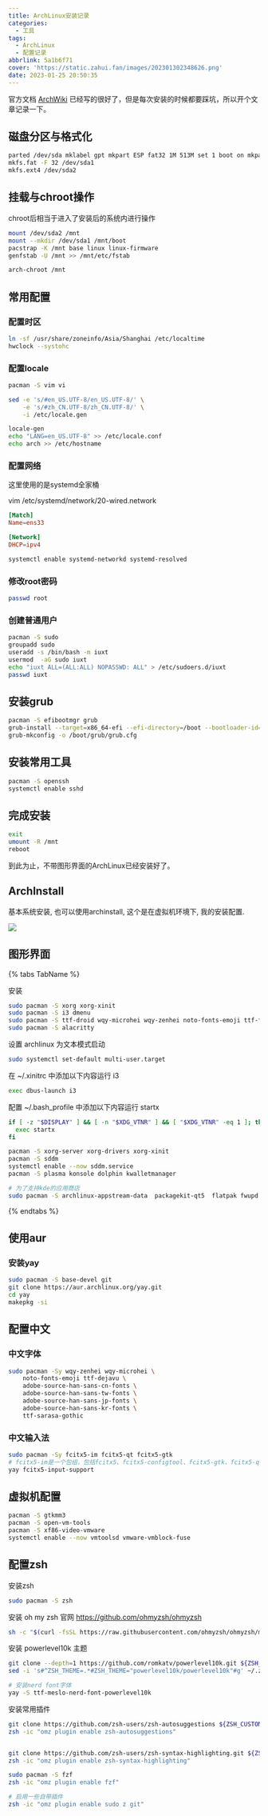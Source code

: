 ```yaml
---
title: ArchLinux安装记录
categories:
  - 工具
tags:
  - ArchLinux
  - 配置记录
abbrlink: 5a1b6f71
cover: 'https://static.zahui.fan/images/202301302348626.png'
date: 2023-01-25 20:50:35
---
```


官方文档 [ArchWiki](https://wiki.archlinuxcn.org/wiki/%E5%AE%89%E8%A3%85%E6%8C%87%E5%8D%97) 已经写的很好了，但是每次安装的时候都要踩坑，所以开个文章记录一下。

## 磁盘分区与格式化

```bash
parted /dev/sda mklabel gpt mkpart ESP fat32 1M 513M set 1 boot on mkpart primary ext4 513M 100% print
mkfs.fat -F 32 /dev/sda1
mkfs.ext4 /dev/sda2
```

## 挂载与chroot操作

chroot后相当于进入了安装后的系统内进行操作

```bash
mount /dev/sda2 /mnt
mount --mkdir /dev/sda1 /mnt/boot
pacstrap -K /mnt base linux linux-firmware
genfstab -U /mnt >> /mnt/etc/fstab

arch-chroot /mnt
```

## 常用配置

### 配置时区

```bash
ln -sf /usr/share/zoneinfo/Asia/Shanghai /etc/localtime
hwclock --systohc
```

### 配置locale

```bash
pacman -S vim vi
```

```bash
sed -e 's/#en_US.UTF-8/en_US.UTF-8/' \
    -e 's/#zh_CN.UTF-8/zh_CN.UTF-8/' \
    -i /etc/locale.gen
```

```bash
locale-gen
echo "LANG=en_US.UTF-8" >> /etc/locale.conf
echo arch >> /etc/hostname
```

### 配置网络

这里使用的是systemd全家桶

vim /etc/systemd/network/20-wired.network

```conf
[Match]
Name=ens33

[Network]
DHCP=ipv4
```

```bash
systemctl enable systemd-networkd systemd-resolved
```

### 修改root密码

```bash
passwd root
```

### 创建普通用户

```bash
pacman -S sudo
groupadd sudo
useradd -s /bin/bash -m iuxt
usermod  -aG sudo iuxt
echo "iuxt ALL=(ALL:ALL) NOPASSWD: ALL" > /etc/sudoers.d/iuxt
passwd iuxt
```

## 安装grub

```bash
pacman -S efibootmgr grub
grub-install --target=x86_64-efi --efi-directory=/boot --bootloader-id=GRUB
grub-mkconfig -o /boot/grub/grub.cfg
```

## 安装常用工具

```bash
pacman -S openssh
systemctl enable sshd
```

## 完成安装

```bash
exit
umount -R /mnt
reboot
```

到此为止，不带图形界面的ArchLinux已经安装好了。

## ArchInstall

基本系统安装, 也可以使用archinstall, 这个是在虚拟机环境下, 我的安装配置.

![](https://static.zahui.fan/images/202307300923540.png)

## 图形界面

{% tabs TabName %}
<!-- tab 使用i3-wm -->

安装

```bash
sudo pacman -S xorg xorg-xinit
sudo pacman -S i3 dmenu
sudo pacman -S ttf-droid wqy-microhei wqy-zenhei noto-fonts-emoji ttf-font-awesome
sudo pacman -S alacritty
```

设置 archlinux 为文本模式启动

```bash
sudo systemctl set-default multi-user.target
```

在 ~/.xinitrc 中添加以下内容运行 i3

```bash
exec dbus-launch i3
```

配置 ~/.bash_profile 中添加以下内容运行 startx

```bash
if [ -z "$DISPLAY" ] && [ -n "$XDG_VTNR" ] && [ "$XDG_VTNR" -eq 1 ]; then
  exec startx
fi
```

<!-- endtab -->


<!-- tab 使用KDE -->

```bash
pacman -S xorg-server xorg-drivers xorg-xinit
pacman -S sddm
systemctl enable --now sddm.service
pacman -S plasma konsole dolphin kwalletmanager

# 为了支持kde的应用商店
sudo pacman -S archlinux-appstream-data  packagekit-qt5  flatpak fwupd
```

<!-- endtab -->
{% endtabs %}

## 使用aur

### 安装yay

```bash
sudo pacman -S base-devel git
git clone https://aur.archlinux.org/yay.git
cd yay
makepkg -si
```


## 配置中文

### 中文字体

```bash
sudo pacman -Sy wqy-zenhei wqy-microhei \
    noto-fonts-emoji ttf-dejavu \
    adobe-source-han-sans-cn-fonts \
    adobe-source-han-sans-tw-fonts \
    adobe-source-han-sans-jp-fonts \
    adobe-source-han-sans-kr-fonts \
    ttf-sarasa-gothic
```

### 中文输入法
```bash
sudo pacman -Sy fcitx5-im fcitx5-qt fcitx5-gtk
# fcitx5-im是一个包组，包括fcitx5、fcitx5-configtool、fcitx5-gtk、fcitx5-qt
yay fcitx5-input-support
```

## 虚拟机配置

```bash
pacman -S gtkmm3
pacman -S open-vm-tools
pacman -S xf86-video-vmware
systemctl enable --now vmtoolsd vmware-vmblock-fuse
```

## 配置zsh

安装zsh

```bash
sudo pacman -S zsh
```

安装 oh my zsh 官网 <https://github.com/ohmyzsh/ohmyzsh>

```bash
sh -c "$(curl -fsSL https://raw.githubusercontent.com/ohmyzsh/ohmyzsh/master/tools/install.sh)"

```

安装 powerlevel10k 主题

```bash
git clone --depth=1 https://github.com/romkatv/powerlevel10k.git ${ZSH_CUSTOM:-$HOME/.oh-my-zsh/custom}/themes/powerlevel10k
sed -i 's#^ZSH_THEME=.*#ZSH_THEME="powerlevel10k/powerlevel10k"#g' ~/.zshrc

# 安装nerd font字体
yay -S ttf-meslo-nerd-font-powerlevel10k
```

安装常用插件

```bash
git clone https://github.com/zsh-users/zsh-autosuggestions ${ZSH_CUSTOM:-~/.oh-my-zsh/custom}/plugins/zsh-autosuggestions
zsh -ic "omz plugin enable zsh-autosuggestions"


git clone https://github.com/zsh-users/zsh-syntax-highlighting.git ${ZSH_CUSTOM:-~/.oh-my-zsh/custom}/plugins/zsh-syntax-highlighting
zsh -ic "omz plugin enable zsh-syntax-highlighting"

sudo pacman -S fzf
zsh -ic "omz plugin enable fzf"

# 启用一些自带插件
zsh -ic "omz plugin enable sudo z git"

```